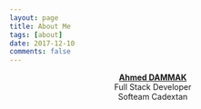 ```yaml
---
layout: page
title: About Me
tags: [about]
date: 2017-12-10
comments: false
---
```


<center>
<a href="http://ahdak.github.io/blog"><b>Ahmed DAMMAK</b></a>
<br> Full Stack Developer
<br> Softeam Cadextan
</center>
